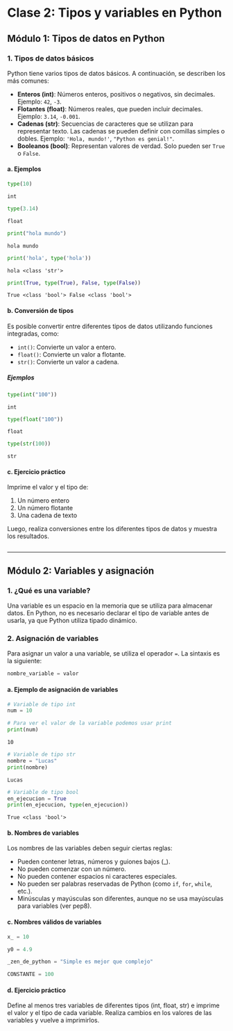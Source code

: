 # Clase 2: Tipos y variables en Python

## Módulo 1: Tipos de datos en Python

### 1. Tipos de datos básicos

Python tiene varios tipos de datos básicos. A continuación, se describen los más comunes:

  - **Enteros (int)**: Números enteros, positivos o negativos, sin decimales. Ejemplo: `42`, `-3`.
  - **Flotantes (float)**: Números reales, que pueden incluir decimales. Ejemplo: `3.14`, `-0.001`.
  - **Cadenas (str)**: Secuencias de caracteres que se utilizan para representar texto. Las cadenas se pueden definir con comillas simples o dobles. Ejemplo: `'Hola, mundo!'`, `"Python es genial!"`.
  - **Booleanos (bool)**: Representan valores de verdad. Solo pueden ser `True` o `False`.

#### a. Ejemplos


```python
type(10)
```




    int




```python
type(3.14)
```




    float




```python
print("hola mundo")
```

    hola mundo



```python
print('hola', type('hola'))
```

    hola <class 'str'>



```python
print(True, type(True), False, type(False))
```

    True <class 'bool'> False <class 'bool'>


#### b. Conversión de tipos

Es posible convertir entre diferentes tipos de datos utilizando funciones integradas, como:

- `int()`: Convierte un valor a entero.
- `float()`: Convierte un valor a flotante.
- `str()`: Convierte un valor a cadena.

##### Ejemplos


```python
type(int("100"))
```




    int




```python
type(float("100"))
```




    float




```python
type(str(100))
```




    str



#### c. Ejercicio práctico

Imprime el valor y el tipo de:
  1. Un número entero
  2. Un número flotante
  3. Una cadena de texto

Luego, realiza conversiones entre los diferentes tipos de datos y muestra los resultados.


```python


```

---

## Módulo 2: Variables y asignación

### 1. ¿Qué es una variable?

Una variable es un espacio en la memoria que se utiliza para almacenar datos. En Python, no es necesario declarar el tipo de variable antes de usarla, ya que Python utiliza tipado dinámico.

### 2. Asignación de variables

Para asignar un valor a una variable, se utiliza el operador `=`. La sintaxis es la siguiente:

```python
nombre_variable = valor
```

#### a. Ejemplo de asignación de variables


```python
# Variable de tipo int
num = 10
```


```python
# Para ver el valor de la variable podemos usar print
print(num)
```

    10



```python
# Variable de tipo str
nombre = "Lucas"
print(nombre)
```

    Lucas



```python
# Variable de tipo bool
en_ejecucion = True
print(en_ejecucion, type(en_ejecucion))
```

    True <class 'bool'>


#### b. Nombres de variables

Los nombres de las variables deben seguir ciertas reglas:

- Pueden contener letras, números y guiones bajos (_).
- No pueden comenzar con un número.
- No pueden contener espacios ni caracteres especiales.
- No pueden ser palabras reservadas de Python (como `if`, `for`, `while`, etc.).
- Minúsculas y mayúsculas son diferentes, aunque no se usa mayúsculas para variables (ver pep8).

#### c. Nombres válidos de variables


```python
x_ = 10
```


```python
y0 = 4.9
```


```python
_zen_de_python = "Simple es mejor que complejo"
```


```python
CONSTANTE = 100
```

#### d. Ejercicio práctico

Define al menos tres variables de diferentes tipos (int, float, str) e imprime el valor y el tipo de cada variable. Realiza cambios en los valores de las variables y vuelve a imprimirlos.


```python

```
